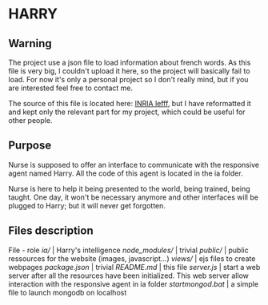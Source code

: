 HARRY
===============================
Warning
-------------------------------

The project use a json file to load information about french words. As this file is very big, I couldn't upload it here, so the project will basically fail to load. For now it's only a personal project so I don't really mind, but if you are interested feel free to contact me.

The source of this file is located here: [INRIA lefff](http://alpage.inria.fr/~sagot/lefff.html), but I have reformatted it and kept only the relevant part for my project, which could be useful for other people.

Purpose
-------------------------------
Nurse is supposed to offer an interface to communicate with the responsive agent named Harry. All the code of this agent is located in the ia folder.

Nurse is here to help it being presented to the world, being trained, being taught. One day, it won't be necessary anymore and other interfaces will be plugged to Harry; but it will never get forgotten.

Files description
-------------------------------
File - role
*ia/* | Harry's intelligence
*node_modules/* | trivial
*public/* | public ressources for the website (images, javascript...)
*views/* | ejs files to create webpages
*package.json* | trivial
*README.md* | this file
*server.js* | start a web server after all the resources have been initialized. This web server allow interaction with the responsive agent in ia folder
*startmongod.bat* | a simple file to launch mongodb on localhost


